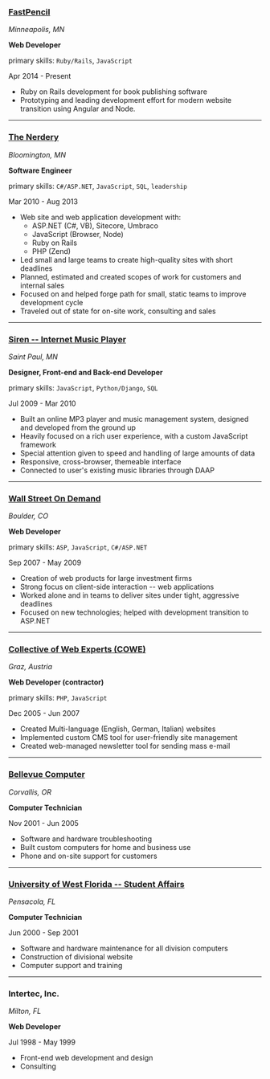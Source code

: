 ### [FastPencil](http://www.fastpencil.com)
_Minneapolis, MN_

**Web Developer**

primary skills: `Ruby/Rails`, `JavaScript`

Apr 2014 - Present

 * Ruby on Rails development for book publishing software
 * Prototyping and leading development effort for modern website transition using Angular and Node.

---

### [The Nerdery](http://www.nerdery.com)
_Bloomington, MN_

**Software Engineer**

primary skills: `C#/ASP.NET`, `JavaScript`, `SQL`, `leadership`

Mar 2010 - Aug 2013

 * Web site and web application development with:
   * ASP.NET (C#, VB), Sitecore, Umbraco
   * JavaScript (Browser, Node)
   * Ruby on Rails
   * PHP (Zend)
 * Led small and large teams to create high-quality sites with short deadlines
 * Planned, estimated and created scopes of work for customers and internal sales
 * Focused on and helped forge path for small, static teams to improve development cycle
 * Traveled out of state for on-site work, consulting and sales

---

### [Siren -- Internet Music Player](http://www.sirenp.com)
_Saint Paul, MN_

**Designer, Front-end and Back-end Developer**

primary skills: `JavaScript`, `Python/Django`, `SQL`

Jul 2009 - Mar 2010

 * Built an online MP3 player and music management system, designed and developed from the ground up
 * Heavily focused on a rich user experience, with a custom JavaScript framework
 * Special attention given to speed and handling of large amounts of data
 * Responsive, cross-browser, themeable interface
 * Connected to user's existing music libraries through DAAP

---

### [Wall Street On Demand](http://www.wallst.com)
_Boulder, CO_

**Web Developer**

primary skills: `ASP`, `JavaScript`, `C#/ASP.NET`

Sep 2007 - May 2009

 * Creation of web products for large investment firms
 * Strong focus on client-side interaction -- web applications
 * Worked alone and in teams to deliver sites under tight, aggressive deadlines
 * Focused on new technologies; helped with development transition to ASP.NET

---

### [Collective of Web Experts (COWE)](http://www.cowe.at)
_Graz, Austria_

**Web Developer (contractor)**

primary skills: `PHP`, `JavaScript`

Dec 2005 - Jun 2007

 * Created Multi-language (English, German, Italian) websites
 * Implemented custom CMS tool for user-friendly site management
 * Created web-managed newsletter tool for sending mass e-mail

---

### [Bellevue Computer](http://www.bellevuepc.com)
_Corvallis, OR_

**Computer Technician**

Nov 2001 - Jun 2005

 * Software and hardware troubleshooting
 * Built custom computers for home and business use
 * Phone and on-site support for customers

---

### [University of West Florida -- Student Affairs](http://www.uwf.edu)
_Pensacola, FL_

**Computer Technician**

Jun 2000 - Sep 2001

 * Software and hardware maintenance for all division computers
 * Construction of divisional website
 * Computer support and training

---

### Intertec, Inc. 
_Milton, FL_

**Web Developer**

Jul 1998 - May 1999

 * Front-end web development and design
 * Consulting
